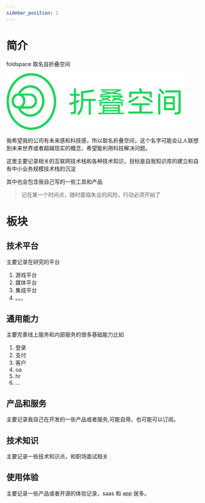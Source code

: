 ```yaml
---
sidebar_position: 1
---
```


# 简介

foldspace 取名自折叠空间

![](attachments/Pasted%20image%2020240414000325.png)

我希望我的公司有未来感和科技感，所以取名折叠空间，这个名字可能会让人联想到未来世界或者超越现实的概念，希望能利用科技解决问题。

这里主要记录相关的互联网技术栈和各种技术知识，目标是自我知识库的建立和自有中小业务规模技术栈的沉淀

其中也会包含我自己写的一些工具和产品

> 记在某一个时间点，随时面临失业的风险，行动必须开始了


# 板块

## 技术平台

主要记录在研究的平台
1. 游戏平台
2. 媒体平台
3. 集成平台
4. 。。。

## 通用能力

主要完善线上服务和内部服务的很多基础能力比如
1. 登录
2. 支付
3. 客户
4. oa
5. hr
6. ...

## 产品和服务

主要记录我自己在开发的一些产品或者服务,可能自用，也可能可以订阅。

## 技术知识

主要记录一些技术知识点，和职场面试相关

## 使用体验

主要记录一些产品或者开源的体验记录，saas 和 app 居多。

